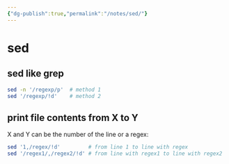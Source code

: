 ```yaml
---
{"dg-publish":true,"permalink":"/notes/sed/"}
---
```

# sed

## sed like grep

```sh
sed -n '/regexp/p'  # method 1
sed '/regexp/!d'    # method 2
```

## print file contents from X to Y

X and Y can be the number of the line or a regex:

```sh
sed '1,/regex/!d'         # from line 1 to line with regex
sed '/regex1/,/regex2/!d' # from line with regex1 to line with regex2
```
